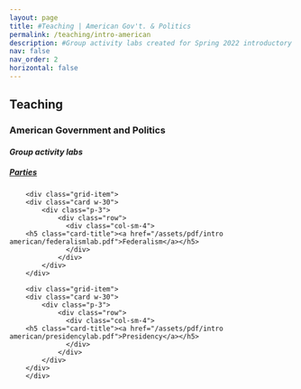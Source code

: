 ```yaml
---
layout: page
title: #Teaching | American Gov't. & Politics
permalink: /teaching/intro-american
description: #Group activity labs created for Spring 2022 introductory American Politics course
nav: false
nav_order: 2
horizontal: false
---
```


<h2>Teaching</h2>
<h3>American Government and Politics</h3>
<h4><i>Group activity labs</i></h4>

<div class="grid-container">
    <div class="grid-item">
        <div class="card w-30">
            <div class="p-3">
                <div class="row">
                  <div class="col-sm-4">
        <h5 class="card-title"><a href="/assets/pdf/intro american/partieslab.pdf">Parties</a></h5>
                  </div>
                </div>
            </div>
        </div>

        <div class="grid-item">
        <div class="card w-30">
            <div class="p-3">
                <div class="row">
                  <div class="col-sm-4">
        <h5 class="card-title"><a href="/assets/pdf/intro american/federalismlab.pdf">Federalism</a></h5>
                  </div>
                </div>
            </div>
        </div>

        <div class="grid-item">
        <div class="card w-30">
            <div class="p-3">
                <div class="row">
                  <div class="col-sm-4">
        <h5 class="card-title"><a href="/assets/pdf/intro american/presidencylab.pdf">Presidency</a></h5>
                  </div>
                </div>
            </div>
        </div>
        </div>
